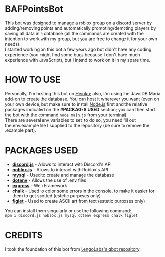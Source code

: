 # BAFPointsBot 
This bot was designed to manage a roblox group on a discord server by adding/removing points and automatically promoting/demoting players by saving all data in a database (all the commands are created with the intention to work with my group, but you are free to change it for your own needs).  
I started working on this bot a few years ago but didn't have any coding experience (you might find some bugs because I don't have much experience with JavaScript), but I intend to work on it in my spare time.

# HOW TO USE 
Personally, I'm hosting this bot on <a href="https://www.heroku.com/">Heroku</a>; also, I'm using the JawsDB Maria add-on to create the database. You can host it wherever you want (even on your own device, but make sure to install <a href="https://nodejs.org/">Node.js</a> first and the relative packages indicated on the <b>#PACKAGES USED</b> section; you can then start the bot with the command <code>node main.js</code> from your terminal).  
There are several env variables to set; to do so, you need fill out the.env.example file I supplied to the repository (be sure to remove the .example part).

# PACKAGES USED
<ul>
    <li><b><a href="https://discord.js.org/#/">discord.js</a></b> - Allows to interact with Discord's API</li> 
    <li><b><a href="https://noblox.js.org/">noblox.js</a></b> - Allows to interact with Roblox's API</li> 
    <li><b><a href="https://www.npmjs.com/package/mysql">mysql</a></b> - Used to create and manage the database</li> 
    <li><b><a href="https://www.npmjs.com/package/dotenv">dotenv</a></b> - Allows the use of .env files</li> 
    <li><b><a href="https://www.npmjs.com/package/express">express</a></b> - Web Framework</li> 
    <li><b><a href="https://www.npmjs.com/package/chalk">chalk</a></b> - Used to color some errors in the console, to make it easier for them to get spotted (estetic purposes only)</li> 
    <li><b><a href="https://www.npmjs.com/package/figlet">figlet</a></b> - Used to create ASCII art from text (estetic purposes only)</li> 
</ul>
You can install them singularly or use the following command:
<br>
<code>npm i discord.js noblox.js mysql dotenv express chalk figlet</code>  

# CREDITS 
I took the foundation of this bot from <a href="https://github.com/LengoLabs/qbot">LengoLabs's qbot repository</a>.